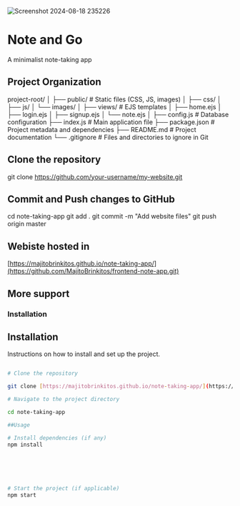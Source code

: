 ![Screenshot 2024-08-18 235226](https://github.com/user-attachments/assets/96e2d77b-548c-48f4-979d-f958a11f2a10)


# Note and Go

A minimalist note-taking app

## Project Organization

project-root/
│
├── public/             # Static files (CSS, JS, images)
│   ├── css/
│   ├── js/
│   └── images/
│
├── views/              # EJS templates
│   ├── home.ejs
│   ├── login.ejs
│   ├── signup.ejs
│   └── note.ejs
│
├── config.js           # Database configuration
├── index.js            # Main application file
├── package.json        # Project metadata and dependencies
├── README.md           # Project documentation
└── .gitignore          # Files and directories to ignore in Git

## Clone the repository

git clone https://github.com/your-username/my-website.git

## Commit and Push changes to GitHub

cd note-taking-app
git add .
git commit -m "Add website files"
git push origin master

## Webiste hosted in

[https://majitobrinkitos.github.io/note-taking-app/](https://github.com/MajitoBrinkitos/frontend-note-app.git)

## More support
 ### Installation

 ## Installation

Instructions on how to install and set up the project.

```bash

# Clone the repository

git clone [https://majitobrinkitos.github.io/note-taking-app/](https://github.com/MajitoBrinkitos/frontend-note-app.git)

# Navigate to the project directory

cd note-taking-app

##Usage

# Install dependencies (if any)
npm install






# Start the project (if applicable)
npm start


